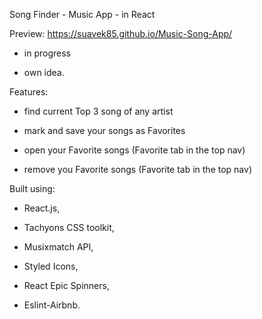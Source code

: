 Song Finder - Music App - in React

Preview: https://suavek85.github.io/Music-Song-App/

- in progress

- own idea.

Features:

- find current Top 3 song of any artist

- mark and save your songs as Favorites

- open your Favorite songs (Favorite tab in the top nav)

- remove you Favorite songs (Favorite tab in the top nav)

Built using: 

- React.js,

- Tachyons CSS toolkit, 

- Musixmatch API,

- Styled Icons,

- React Epic Spinners,

- Eslint-Airbnb.